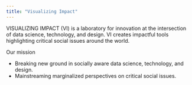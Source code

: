 ```yaml
---
title: "Visualizing Impact"
---
```


 VISUALIZING IMPACT (VI) is a laboratory for innovation at the intersection of data science, technology, and design. VI creates impactful tools highlighting critical social issues around the world.

Our mission
- Breaking new ground in socially aware data science, technology, and design.
- Mainstreaming marginalized perspectives on critical social issues.

